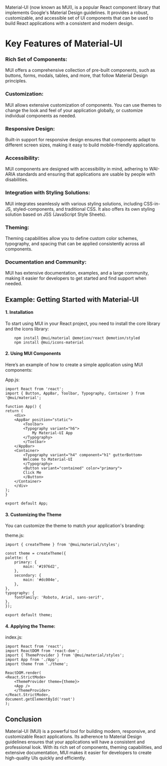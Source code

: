 Material-UI (now known as MUI), is a popular React component library that implements Google's Material Design guidelines. It provides a robust, customizable, and accessible set of UI components that can be used to build React applications with a consistent and modern design.

# Key Features of Material-UI

### Rich Set of Components:

MUI offers a comprehensive collection of pre-built components, such as buttons, forms, modals, tables, and more, that follow Material Design principles.

### Customization:

MUI allows extensive customization of components. You can use themes to change the look and feel of your application globally, or customize individual components as needed.

### Responsive Design:

Built-in support for responsive design ensures that components adapt to different screen sizes, making it easy to build mobile-friendly applications.

### Accessibility:

MUI components are designed with accessibility in mind, adhering to WAI-ARIA standards and ensuring that applications are usable by people with disabilities.

### Integration with Styling Solutions:

MUI integrates seamlessly with various styling solutions, including CSS-in-JS, styled-components, and traditional CSS. It also offers its own styling solution based on JSS (JavaScript Style Sheets).

### Theming:

Theming capabilities allow you to define custom color schemes, typography, and spacing that can be applied consistently across all components.

### Documentation and Community:

MUI has extensive documentation, examples, and a large community, making it easier for developers to get started and find support when needed.

## Example: Getting Started with Material-UI

#### 1. Installation

To start using MUI in your React project, you need to install the core library and the icons library:

        npm install @mui/material @emotion/react @emotion/styled
        npm install @mui/icons-material

#### 2. Using MUI Components

Here’s an example of how to create a simple application using MUI components:

App.js:

    import React from 'react';
    import { Button, AppBar, Toolbar, Typography, Container } from '@mui/material';

    function App() {
    return (
        <div>
        <AppBar position="static">
            <Toolbar>
            <Typography variant="h6">
                My Material-UI App
            </Typography>
            </Toolbar>
        </AppBar>
        <Container>
            <Typography variant="h4" component="h1" gutterBottom>
            Welcome to Material-UI
            </Typography>
            <Button variant="contained" color="primary">
            Click Me
            </Button>
        </Container>
        </div>
    );
    }

    export default App;

#### 3. Customizing the Theme

You can customize the theme to match your application's branding:

theme.js:

    import { createTheme } from '@mui/material/styles';

    const theme = createTheme({
    palette: {
        primary: {
            main: '#1976d2',
        },
        secondary: {
            main: '#dc004e',
        },
    },
    typography: {
        fontFamily: 'Roboto, Arial, sans-serif',
    },
    });

    export default theme;

#### 4. Applying the Theme:

index.js:

    import React from 'react';
    import ReactDOM from 'react-dom';
    import { ThemeProvider } from '@mui/material/styles';
    import App from './App';
    import theme from './theme';

    ReactDOM.render(
    <React.StrictMode>
        <ThemeProvider theme={theme}>
        <App />
        </ThemeProvider>
    </React.StrictMode>,
    document.getElementById('root')
    );

## Conclusion

Material-UI (MUI) is a powerful tool for building modern, responsive, and customizable React applications. Its adherence to Material Design guidelines ensures that your applications will have a consistent and professional look. With its rich set of components, theming capabilities, and extensive documentation, MUI makes it easier for developers to create high-quality UIs quickly and efficiently.
